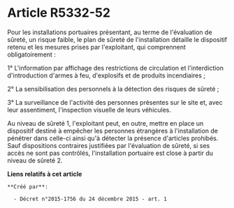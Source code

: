 # Article R5332-52

Pour les installations portuaires présentant, au terme de l'évaluation de sûreté, un risque faible, le plan de sûreté de
l'installation détaille le dispositif retenu et les mesures prises par l'exploitant, qui comprennent obligatoirement : 

1° L'information par affichage des restrictions de circulation et l'interdiction d'introduction d'armes à feu, d'explosifs et
de produits incendiaires ; 

2° La sensibilisation des personnels à la détection des risques de sûreté ; 

3° La surveillance de l'activité des personnes présentes sur le site et, avec leur assentiment, l'inspection visuelle de
leurs véhicules. 

Au niveau de sûreté 1, l'exploitant peut, en outre, mettre en place un dispositif destiné à empêcher les personnes étrangères
à l'installation de pénétrer dans celle-ci ainsi qu'à détecter la présence d'articles prohibés. Sauf dispositions contraires
justifiées par l'évaluation de sûreté, si ses accès ne sont pas contrôlés, l'installation portuaire est close à partir du
niveau de sûreté 2.

**Liens relatifs à cet article**

	**Créé par**:

	  - Décret n°2015-1756 du 24 décembre 2015 - art. 1
